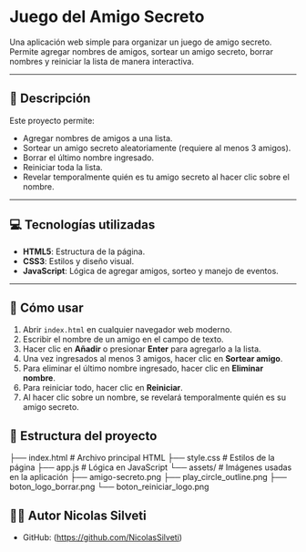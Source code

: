# Juego del Amigo Secreto

Una aplicación web simple para organizar un juego de amigo secreto. Permite agregar nombres de amigos, sortear un amigo secreto, borrar nombres y reiniciar la lista de manera interactiva.

---

## 📝 Descripción

Este proyecto permite:

- Agregar nombres de amigos a una lista.
- Sortear un amigo secreto aleatoriamente (requiere al menos 3 amigos).
- Borrar el último nombre ingresado.
- Reiniciar toda la lista.
- Revelar temporalmente quién es tu amigo secreto al hacer clic sobre el nombre.

---

## 💻 Tecnologías utilizadas

- **HTML5**: Estructura de la página.
- **CSS3**: Estilos y diseño visual.
- **JavaScript**: Lógica de agregar amigos, sorteo y manejo de eventos.

---

## 🚀 Cómo usar

1. Abrir `index.html` en cualquier navegador web moderno.
2. Escribir el nombre de un amigo en el campo de texto.
3. Hacer clic en **Añadir** o presionar **Enter** para agregarlo a la lista.
4. Una vez ingresados al menos 3 amigos, hacer clic en **Sortear amigo**.
5. Para eliminar el último nombre ingresado, hacer clic en **Eliminar nombre**.
6. Para reiniciar todo, hacer clic en **Reiniciar**.
7. Al hacer clic sobre un nombre, se revelará temporalmente quién es su amigo secreto.

## 🎨 Estructura del proyecto
├── index.html # Archivo principal HTML
├── style.css # Estilos de la página
├── app.js # Lógica en JavaScript
└── assets/ # Imágenes usadas en la aplicación
     ├── amigo-secreto.png
     ├── play_circle_outline.png
     ├── boton_logo_borrar.png
     └── boton_reiniciar_logo.png 

## 👨‍💻 Autor Nicolas Silveti
- GitHub: (https://github.com/NicolasSilveti) 
